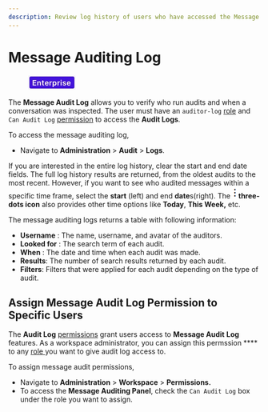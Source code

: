 ```yaml
---
description: Review log history of users who have accessed the Message Auditing Panel.
---
```


# Message Auditing Log

<figure><img src="../.gitbook/assets/2021-06-10_22-31-38 (3) (3) (3) (3) (3) (3) (3) (3) (3) (2) (3) (1) (1) (1) (1) (2) (1) (1) (1) (1) (1) (1) (4) (1) (1) (1) (1) (1).jpg" alt=""><figcaption></figcaption></figure>

The **Message Audit Log** allows you to verify who run audits and when a conversation was inspected. The user must have an `auditor-log` [role](../setup-and-configure/roles-in-rocket.chat.md) and `Can Audit Log` [permission](workspace-administration/permissions.md) to access the **Audit Logs**.

To access the message auditing log,

* Navigate to **Administration** > **Audit** > **Logs**.

If you are interested in the entire log history, clear the start and end date fields. The full log history results are returned, from the oldest audits to the most recent. However, if you want to see who audited messages within a specific time frame, select the **start** (left) and end **date**s(right). The ![](<../.gitbook/assets/three-dot-icon (1).png>)**three-dots icon** also provides other time options like **Today**, **This Week,** etc.

The message auditing logs returns a table with following information:

* **Username** : The name, username, and avatar of the auditors.
* **Looked for** : The search term of each audit.
* **When** : The date and time when each audit was made.
* **Results**: The number of search results returned by each audit.
* **Filters**: Filters that were applied for each audit depending on the type of audit.

## Assign Message Audit Log Permission to Specific Users

The **Audit Log** [permissions](workspace-administration/permissions.md) grant users access to **Message Audit** **Log** features. As a workspace administrator, you can assign this permssion \*\*\*\* to any [role ](workspace-administration/permissions.md#roles)you want to give audit log access to.

To assign message audit permissions,

* Navigate to **Administration** > **Workspace** > **Permissions.**
* To access the **Message Auditing Panel**, check the `Can Audit Log` box under the role you want to assign.
